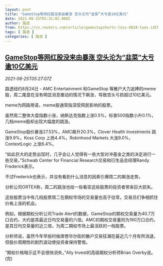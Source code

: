 ```yaml
---
layout: post
title: "GameStop等网红股没来由暴涨 空头沦为“韭菜”大亏逾10亿美元"
date: 2021-08-25T05:31:02.000Z
author: 路透
from: https://cn.reuters.com/article/gamestopshorts-loss-0824-tues-idCNKBS2FQ0BF
tags: [ 路透 ]
categories: [ 路透 ]
---
```

<!--1629869462000-->
[GameStop等网红股没来由暴涨 空头沦为“韭菜”大亏逾10亿美元](https://cn.reuters.com/article/gamestopshorts-loss-0824-tues-idCNKBS2FQ0BF)
------

<div>
<div><i>2021-08-25T05:27:07Z</i></div><p>路透纽约8月24日 - AMC Entertainment 和GameStop 等散户大力追捧的meme股，周二尾盘在没有明显消息推动的情况下飙涨，导致空头亏损超过10亿美元。</p><p>meme为网路用语，meme股通常指深受网民影响的股票。</p><p>虽然周二整体大盘指数小涨，纳斯达克指数上涨0.5%，标普500指数小升0.1%，几档meme股却出现大幅度的跳涨。</p><p>GameStop股价暴涨27.53%，AMC飙升20.3%，Clover Health Investments 跳涨9.9%，Koss Corp 上扬4.4%，Robinhood Markets 大涨9.0%，ContextLogic 上涨6.4%。</p><p>“如此巨大的走势出现时，几乎会让人觉得有一些大型对冲基金之类的决定进行一些交易，”Schwab Center for Financial Research交易和衍生品总经理Randy Frederick表示。</p><p>不过Frederick也表示，并没有看到什么消息的因素引爆周二的飙涨走势。</p><p>分析公司ORTEX称，周二的跳涨也给一些看空这些股票的投资者带来巨大损失。</p><p>这些股票当中有几档股票周二在期权市场的交易量也高于往常，交易员们争相抓住价格上涨的机会。</p><p>例如，根据期权分析公司Trade Alert的数据，GameStop的期权交易量为40.7万口合约，大约是其最近日均交易量的六倍。AMC的期权交易量则为160万口合约，是其日均交易量的近三倍，为周二期权市场上最活跃的一档股票。</p><p>分析师说，虽然今年早些时候席卷华尔街的散户交易狂潮在最近几个月有所消退，但股价周期性的剧烈波动使投资者保持警惕。</p><p>“期权价格暗示这不会很快消失，”Ally Invest的高级期权分析师Brian Overby说。(完)</p>
</div>
